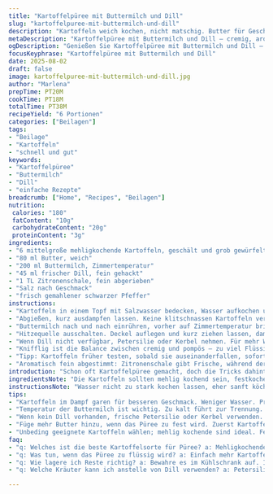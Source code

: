 ```yaml
---
title: "Kartoffelpüree mit Buttermilch und Dill"
slug: "kartoffelpuree-mit-buttermilch-und-dill"
description: "Kartoffeln weich kochen, nicht matschig. Butter für Geschmack, Buttermilch ersetzt Milch, bringt Säure und Frische. Dill statt Schnittlauch, ergänzt mit Zitronenschale für mehr Tiefe. Salz und Pfeffer nach Gefühl. Aromen balancieren, Textur cremig, luftiger als klassisch. Gebe Acht bei Temperatur der Buttermilch, nicht zu kalt, sonst trennt die Masse. Einfach, doch mit Raffinesse. Rezepte mit Variationen auf Wurzelgemüse ausprobiert, aber Kartoffeln dominieren. Perfekt als Beilage oder leichtes Hauptgericht. Sorgfalt bei Zerkleinern der Kräuter, sonst bitter. Tipp: Kartoffeln im Dampf garen, weniger Wasser, besserer Geschmack. Kleine Änderungen, großer Effekt."
metaDescription: "Kartoffelpüree mit Buttermilch und Dill – cremig, aromatisch, perfekt als Beilage oder leichtes Hauptgericht, einfach zubereitet mit frischen Kräutern"
ogDescription: "Genießen Sie Kartoffelpüree mit Buttermilch und Dill – Ein Rezept voller Aromen und perfekter Konsistenz, ideal für jeden Anlass"
focusKeyphrase: "Kartoffelpüree mit Buttermilch und Dill"
date: 2025-08-02
draft: false
image: kartoffelpuree-mit-buttermilch-und-dill.jpg
author: "Marlena"
prepTime: PT20M
cookTime: PT18M
totalTime: PT38M
recipeYield: "6 Portionen"
categories: ["Beilagen"]
tags:
- "Beilage"
- "Kartoffeln"
- "schnell und gut"
keywords:
- "Kartoffelpüree"
- "Buttermilch"
- "Dill"
- "einfache Rezepte"
breadcrumb: ["Home", "Recipes", "Beilagen"]
nutrition: 
 calories: "180"
 fatContent: "10g"
 carbohydrateContent: "20g"
 proteinContent: "3g"
ingredients:
- "6 mittelgroße mehligkochende Kartoffeln, geschält und grob gewürfelt"
- "80 ml Butter, weich"
- "200 ml Buttermilch, Zimmertemperatur"
- "45 ml frischer Dill, fein gehackt"
- "1 TL Zitronenschale, fein abgerieben"
- "Salz nach Geschmack"
- "frisch gemahlener schwarzer Pfeffer"
instructions:
- "Kartoffeln in einem Topf mit Salzwasser bedecken, Wasser aufkochen und bei mittlerer Hitze köcheln lassen. Nicht zu stark kochen, sonst zerfallen die Kartoffelstücke. Kochzeit etwa 18 bis 20 Minuten, bis sie mit einer Gabel leicht zerfallen."
- "Abgießen, kurz ausdampfen lassen. Keine klitschnassen Kartoffeln verwenden, sonst wird Püree wässrig. Sofort zurück in den Topf, Butter dazugeben und mit einem Kartoffelstampfer zerdrücken, nicht zu viel rühren, sonst wird es klebrig."
- "Buttermilch nach und nach einrühren, vorher auf Zimmertemperatur bringen, sonst trennt der Brei. Mit Dill und Zitronenschale unterheben. Nicht zu viel rühren, damit die Kräuter frisch bleiben. Mit Salz und Pfeffer abschmecken, lieber zurückhaltend würzen und nachwürzen."
- "Hitzequelle ausschalten. Deckel auflegen und kurz ziehen lassen, damit sich die Aromen verbinden, aber noch warm servieren. Konsistenz prüfen, notfalls noch einen Schluck Buttermilch oder etwas Butter hinzufügen."
- "Wenn Dill nicht verfügbar, Petersilie oder Kerbel nehmen. Für mehr Würze kann ein wenig Knoblauchbutter untergemischt werden. Wer es cremiger mag, nimmt einen Handmixer kurz zum Auflockern, aber Vorsicht vor Übermischen."
- "Knifflig ist die Balance zwischen cremig und pompös – zu viel Flüssigkeit macht es suppig; zu wenig, zu fest. Lieber ein bisschen fester als breiig."
- "Tipp: Kartoffeln früher testen, sobald sie auseinanderfallen, sofort vom Herd nehmen, sonst saugen sie zu viel Wasser auf."
- "Aromatisch fein abgestimmt: Zitronenschale gibt Frische, während der Dill mit seiner leichten Schärfe das Buttermilcharoma unterstützt."
introduction: "Schon oft Kartoffelpüree gemacht, doch die Tricks dahinter oft unterschätzt. Meist zu viel Flüssigkeit, aber viele wissen nicht wann die Kartoffeln perfekt sind – nicht zu hart, nicht zu matschig. Das Geräusch beim Kochen und das Aufplatzen der Kartoffeln sind wichtig, nicht auf die Uhr starren. Butter ist nicht gleich Butter; ich benutze weiche, nicht geschmolzene, sonst verändert sich die Textur unschön. Buttermilch bringt säuerliche Frische, so ein unterschätztes Element für Geschmack. Aber Vorsicht – zu kalt macht alles hart. Schnittlauch? Zu oft verwendet, Dill bringt Aroma mit Tiefe und den Hauch von Wald. Zitronenschale ohne Fruchtfleisch, das gibt einen untadeligen Frischekick, das kenne ich aus Italien. Vor allem das langsame Unterziehen der Buttermilch mit dem Handmixer erspart Klumpen. Kaffestunde mit Kartoffelkochen kombiniert, das macht Routine."
ingredientsNote: "Die Kartoffeln sollten mehlig kochend sein, festkochende ergeben ein klebriges Püree. Wenn keine Buttermilch da ist, geht auch saure Sahne oder ein Klecks Joghurt, doch die Säure verändert das Aroma etwas. Butter mildert die Säure, aber kann man auch durch Pflanzenöl ersetzen, dann wird es leichter, aber nicht so reichhaltig. Dill frisch, nie getrocknet, der Geschmack geht sonst komplett verloren. Zitrone vorsichtig behandeln, die Schale soll nur hauchdünn sein, sonst wird das Püree bitter. Ein bisschen Salz schon vor dem Kochen ins Wasser, das hilft den Kartoffeln beim Garen und hebt den Eigengeschmack hervor. Bei Allergien auf Milchprodukte empfiehlt sich ein Ersatz mit Mandelmilch und veganer Butter. Die Menge der Flüssigkeit immer nach Gefühl und Kartoffelsorte anpassen – besser weniger zugeben und später ergänzen."
instructionsNote: "Wasser nicht zu stark kochen lassen, eher sanft köcheln, sonst zerfällt die Kartoffel außen, bleibt innen aber hart. Das Herausnehmen und Abgießen nicht eilig, Kartoffeln dürfen etwas dämpfen, Feuchtigkeit verdampft so besser. Ein Kartoffelstampfer, kein Mixer, sichert die perfekte Textur. Aber wenn man einen schnellen Mix möchte, dann nur kurz, sonst wird es klebrig. Butter erst früh hinzugeben, sonst trocknen Kartoffeln aus. Die Temperatur der Buttermilch habe ich oft unterschätzt – ist sie kühl, dickt die Creme nicht richtig ab und trennt. Kräuter zuletzt, kurz unterheben – anders werden sie matschig und der Geschmack verfliegt. Nach dem Abschmecken mit Salz und Pfeffer nicht zu sparsam sein, besonders Pfeffer hebt die anderen Aromen."
tips:
- "Kartoffeln im Dampf garen für besseren Geschmack. Weniger Wasser. Prüfen, ob sie beim Hineindrücken leicht nachgeben. Das Geräusch beim Kochen ist entscheidend."
- "Temperatur der Buttermilch ist wichtig. Zu kalt führt zur Trennung. Zimmertemperatur ist der Schlüssel. Alternativen wie Joghurt sind möglich, aber Geschmack verändert sich."
- "Wenn kein Dill vorhanden, frische Petersilie oder Kerbel verwenden. Zitronenschale dünn abreiben, sonst wird das Püree bitter. Leicht, aber voller Geschmack."
- "Füge mehr Butter hinzu, wenn das Püree zu fest wird. Zuerst Kartoffeln. Dann die Buttermilch. Ständig prüfen und umrühren, um die perfekte Konsistenz zu erreichen."
- "Unbeding geeignete Kartoffeln wählen; mehlig kochende sind ideal. Festkochende ergeben eher ein klebriges Püree. Geschmack geht verloren, wenn man die falschen wählt."
faq:
- "q: Welches ist die beste Kartoffelsorte für Püree? a: Mehligkochende Kartoffeln sind ideal. Sie zerfallen leicht, geben die perfekte cremige Textur. Festkochende sind nicht optimal für das gewünschte Ergebnis."
- "q: Was tun, wenn das Püree zu flüssig wird? a: Einfach mehr Kartoffeln kochen. Eine weitere Möglichkeit ist, die Flüssigkeit zu reduzieren. Prüfe vor dem Servieren die Konsistenz."
- "q: Wie lagere ich Reste richtig? a: Bewahre es im Kühlschrank auf. In einem luftdichten Behälter. Das Püree kann auch eingefroren werden, verliert dabei etwas an Textur."
- "q: Welche Kräuter kann ich anstelle von Dill verwenden? a: Petersilie oder Schnittlauch sind gute Alternativen. Auch Basilikum könnte passen. Die Aromen ändern sich, aber das Resultat bleibt lecker."

---
```

